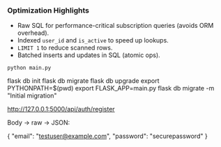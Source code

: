 ### Optimization Highlights
- Raw SQL for performance-critical subscription queries (avoids ORM overhead).
- Indexed `user_id` and `is_active` to speed up lookups.
- `LIMIT 1` to reduce scanned rows.
- Batched inserts and updates in SQL (atomic ops).


`python main.py`

flask db init
flask db migrate
flask db upgrade
export PYTHONPATH=$(pwd)
export FLASK_APP=main.py
flask db migrate -m "Initial migration"

http://127.0.0.1:5000/api/auth/register

Body → raw → JSON:
 
{
  "email": "testuser@example.com",
  "password": "securepassword"
}